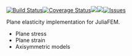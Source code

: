 [![Build Status](https://travis-ci.org/JuliaFEM/PlaneElasticity.jl.svg?branch=master)](https://travis-ci.org/JuliaFEM/PlaneElasticity.jl)[![Coverage Status](https://coveralls.io/repos/github/JuliaFEM/PlaneElasticity.jl/badge.svg?branch=master)](https://coveralls.io/github/JuliaFEM/PlaneElasticity.jl?branch=master)[![](https://img.shields.io/badge/docs-stable-blue.svg)](https://juliafem.github.io/PlaneElasticity.jl/stable)[![](https://img.shields.io/badge/docs-latest-blue.svg)](https://juliafem.github.io/PlaneElasticity.jl/latest)[![Issues](https://img.shields.io/github/issues/JuliaFEM/PlaneElasticity.jl.svg)](https://github.com/JuliaFEM/PlaneElasticity.jl/issues)

Plane elasticity implementation for JuliaFEM.

- Plane stress
- Plane strain
- Axisymmetric models

